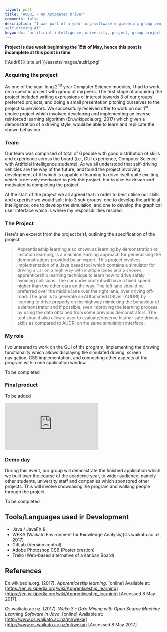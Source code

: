 ```yaml
---
layout: post
title: "AUDRI - An Automated Driver"
comments: false
description: "I was part of a year-long software engineering group project which developed a program which allows to train and run a 
self-driving AI"
keywords: "artificial intelligence, university, project, group project, year long, software engineering, software development, java, weka, javafx 8, gui, user interface, graphical user interface"
---
```


**Project is due week beginning the 15th of May, hence this post is incomplete at this point in time**

![Audri]({{ site.url }}/assets/images/audri.png)


### Acquiring the project
As one of the year-long 2<sup>nd</sup> year Computer Science modules, I had to work on a specific project with group of my peers. The first stage of acquiring the project included writing expressions of interest towards 3 of our groups' preferred projects, and doing a small presentation pitching ourselves to the project supervisors. We successfully received offer to work on our 1<sup>st</sup> choice project which involved developing and implementing an inverse reinforced learning algorithm (En.wikipedia.org, 2017) which given a demonstration of a driving style, would be able to learn and replicate the shown behaviour.

### Team
Our team was comprised of total of 6 people with good distribution of skills and experience across the board (i.e., GUI experience, Computer Science with Artificial Intelligence students). As we all understood that self-driving vehicles are the way of the future, and found the project involving development of AI which is capable of learning to drive itself quite exciting, which is not only motivated to pick this project, but to also be driven and motivated to completing the project.

At the start of the project we all agreed that in order to best utilise our skills and expertise we would split into 3 sub-groups: one to develop the artificial intelligence, one to develop the simulation, and one to develop the graphical user interface which is where my responsibilities resided.

### The Project
Here's an excerpt from the project brief, outlining the specification of the project

>Apprenticeship learning also known as learning by demonstration or imitation learning, is a machine learning approach for generalising the demonstrations provided by an expert. This project involves implementation of a Java based tool which contains a simulator for driving a car on a high way with multiple lanes and a chosen apprenticeship learning technique to learn how to drive safely avoiding collisions. The car under control will have a fixed speed higher than the other cars on the way. The left lane should be preferred over the middle lane over the right lane, over driving off-road. The goal is to generate an AUtomated DRIver (AUDRI) by learning to drive properly on the highway mimicking the behaviour of a demonstrator and if possible, even improving the learning process by using the data obtained from some previous demonstrators. The tool should also allow a user to evaluate/observe his/her safe driving skills as compared to AUDRI on the same simulation interface.

### My role
I volunteered to work on the GUI of the program, implementing the drawing functionality which allows displaying the simulated driving, screen navigation, CSS implementation, and connecting other aspects of the program within one application window.

To be completed

### Final product

To be added

<div class="video-container"><iframe src="https://www.youtube.com/embed/zw0KIRQLVNU" frameborder="0" allowfullscreen></iframe></div>

### Demo day
During this event, our group will demonstrate the finished application which we built over the course of the academic year, to wider audience, namely other students, university staff and companies which sponsored other projects. This will involve showcasing the program and walking people through the project. 

To be completed

## Tools/Languages used in Development

- Java / JavaFX 8
- WEKA (Waikato Environment for Knowledge Analysis)(Cs.waikato.ac.nz, 2017)
- GitLab (Version control)
- Adobe Photoshop CS6 (Poster creation)
- Trello (Web-based alternative of a Kanban Board)

## References

En.wikipedia.org. (2017). _Apprenticeship learning._ [online] Available at: [https://en.wikipedia.org/wiki/Apprenticeship_learning](https://en.wikipedia.org/wiki/Apprenticeship_learning) [Accessed 8 May 2017].

Cs.waikato.ac.nz. (2017). _Weka 3 - Data Mining with Open Source Machine Learning Software in Java._ [online] Available at: [http://www.cs.waikato.ac.nz/ml/weka/](http://www.cs.waikato.ac.nz/ml/weka/) [Accessed 8 May 2017].
